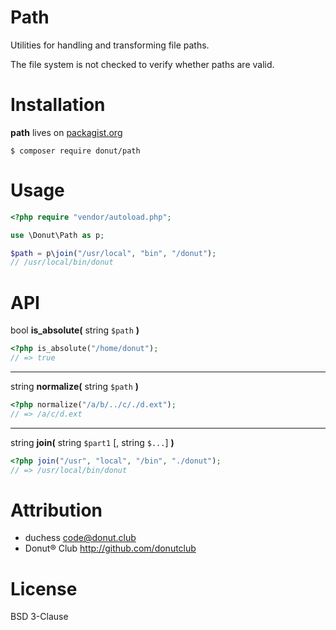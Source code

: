 Path
====

Utilities for handling and transforming file paths.

The file system is not checked to verify whether paths are valid.

Installation
============

**path** lives on [packagist.org][packagist]

```
$ composer require donut/path
```

Usage
=====

```php
<?php require "vendor/autoload.php";

use \Donut\Path as p;

$path = p\join("/usr/local", "bin", "/donut");
// /usr/local/bin/donut
```

API
===

bool **is_absolute(** string `$path` **)**

```php
<?php is_absolute("/home/donut");
// => true
```

-----

string **normalize(** string `$path` **)**

```php
<?php normalize("/a/b/../c/./d.ext");
// => /a/c/d.ext
```

-----

string **join(** string `$part1` [, string `$...`] **)**

```php
<?php join("/usr", "local", "/bin", "./donut");
// => /usr/local/bin/donut
```

Attribution
===========

* duchess <code@donut.club>
* Donut&reg; Club <http://github.com/donutclub>

License
=======

BSD 3-Clause

[packagist]: http://packagist.org/packages/donut/path
